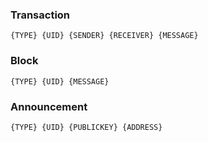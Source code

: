 ### Transaction

`{TYPE} {UID} {SENDER} {RECEIVER} {MESSAGE}`

### Block

`{TYPE} {UID} {MESSAGE}`

### Announcement

`{TYPE} {UID} {PUBLICKEY} {ADDRESS}`